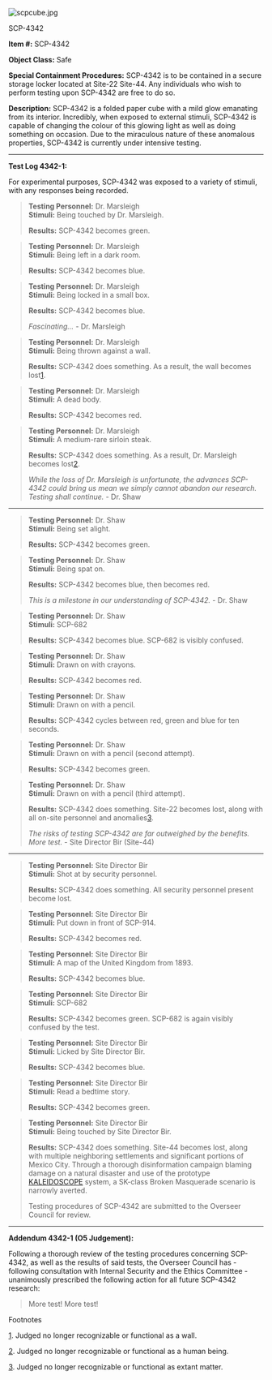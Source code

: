 ![scpcube.jpg](http://scp-wiki.wdfiles.com/local--files/scp-4342/scpcube.jpg)

SCP-4342

**Item #:** SCP-4342

**Object Class:** Safe

**Special Containment Procedures:** SCP-4342 is to be contained in a secure storage locker located at Site-22 Site-44. Any individuals who wish to perform testing upon SCP-4342 are free to do so.

**Description:** SCP-4342 is a folded paper cube with a mild glow emanating from its interior. Incredibly, when exposed to external stimuli, SCP-4342 is capable of changing the colour of this glowing light as well as doing something on occasion. Due to the miraculous nature of these anomalous properties, SCP-4342 is currently under intensive testing.

* * *

**Test Log 4342-1:**

For experimental purposes, SCP-4342 was exposed to a variety of stimuli, with any responses being recorded.

> **Testing Personnel:** Dr. Marsleigh  
> **Stimuli:** Being touched by Dr. Marsleigh.
> 
> **Results:** SCP-4342 becomes green.

> **Testing Personnel:** Dr. Marsleigh  
> **Stimuli:** Being left in a dark room.
> 
> **Results:** SCP-4342 becomes blue.

> **Testing Personnel:** Dr. Marsleigh  
> **Stimuli:** Being locked in a small box.
> 
> **Results:** SCP-4342 becomes blue.
> 
> _Fascinating…_ - Dr. Marsleigh

> **Testing Personnel:** Dr. Marsleigh  
> **Stimuli:** Being thrown against a wall.
> 
> **Results:** SCP-4342 does something. As a result, the wall becomes lost[1](javascript:;).

> **Testing Personnel:** Dr. Marsleigh  
> **Stimuli:** A dead body.
> 
> **Results:** SCP-4342 becomes red.

> **Testing Personnel:** Dr. Marsleigh  
> **Stimuli:** A medium-rare sirloin steak.
> 
> **Results:** SCP-4342 does something. As a result, Dr. Marsleigh becomes lost[2](javascript:;).
> 
> _While the loss of Dr. Marsleigh is unfortunate, the advances SCP-4342 could bring us mean we simply cannot abandon our research. Testing shall continue._ - Dr. Shaw

* * *

> **Testing Personnel:** Dr. Shaw  
> **Stimuli:** Being set alight.
> 
> **Results:** SCP-4342 becomes green.

> **Testing Personnel:** Dr. Shaw  
> **Stimuli:** Being spat on.
> 
> **Results:** SCP-4342 becomes blue, then becomes red.
> 
> _This is a milestone in our understanding of SCP-4342._ - Dr. Shaw

> **Testing Personnel:** Dr. Shaw  
> **Stimuli:** SCP-682
> 
> **Results:** SCP-4342 becomes blue. SCP-682 is visibly confused.

> **Testing Personnel:** Dr. Shaw  
> **Stimuli:** Drawn on with crayons.
> 
> **Results:** SCP-4342 becomes red.

> **Testing Personnel:** Dr. Shaw  
> **Stimuli:** Drawn on with a pencil.
> 
> **Results:** SCP-4342 cycles between red, green and blue for ten seconds.

> **Testing Personnel:** Dr. Shaw  
> **Stimuli:** Drawn on with a pencil (second attempt).
> 
> **Results:** SCP-4342 becomes green.

> **Testing Personnel:** Dr. Shaw  
> **Stimuli:** Drawn on with a pencil (third attempt).
> 
> **Results:** SCP-4342 does something. Site-22 becomes lost, along with all on-site personnel and anomalies[3](javascript:;).
> 
> _The risks of testing SCP-4342 are far outweighed by the benefits. More test._ - Site Director Bir (Site-44)

* * *

> **Testing Personnel:** Site Director Bir  
> **Stimuli:** Shot at by security personnel.
> 
> **Results:** SCP-4342 does something. All security personnel present become lost.

> **Testing Personnel:** Site Director Bir  
> **Stimuli:** Put down in front of SCP-914.
> 
> **Results:** SCP-4342 becomes red.

> **Testing Personnel:** Site Director Bir  
> **Stimuli:** A map of the United Kingdom from 1893.
> 
> **Results:** SCP-4342 becomes blue.

> **Testing Personnel:** Site Director Bir  
> **Stimuli:** SCP-682
> 
> **Results:** SCP-4342 becomes green. SCP-682 is again visibly confused by the test.

> **Testing Personnel:** Site Director Bir  
> **Stimuli:** Licked by Site Director Bir.
> 
> **Results:** SCP-4342 becomes blue.

> **Testing Personnel:** Site Director Bir  
> **Stimuli:** Read a bedtime story.
> 
> **Results:** SCP-4342 becomes green.

> **Testing Personnel:** Site Director Bir  
> **Stimuli:** Being touched by Site Director Bir.
> 
> **Results:** SCP-4342 does something. Site-44 becomes lost, along with multiple neighboring settlements and significant portions of Mexico City. Through a thorough disinformation campaign blaming damage on a natural disaster and use of the prototype [KALEIDOSCOPE](http://www.scp-wiki.net/scp-4156) system, a SK-class Broken Masquerade scenario is narrowly averted.
> 
> Testing procedures of SCP-4342 are submitted to the Overseer Council for review.

* * *

**Addendum 4342-1 (O5 Judgement):**

Following a thorough review of the testing procedures concerning SCP-4342, as well as the results of said tests, the Overseer Council has - following consultation with Internal Security and the Ethics Committee - unanimously prescribed the following action for all future SCP-4342 research:

> More test! More test!

Footnotes

[1](javascript:;). Judged no longer recognizable or functional as a wall.

[2](javascript:;). Judged no longer recognizable or functional as a human being.

[3](javascript:;). Judged no longer recognizable or functional as extant matter.